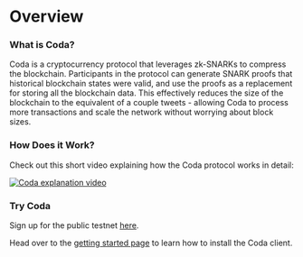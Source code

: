 # Overview

### What is Coda?

Coda is a cryptocurrency protocol that leverages zk-SNARKs to compress the blockchain. Participants in the protocol can generate SNARK proofs that historical blockchain states were valid, and use the proofs as a replacement for storing all the blockchain data. This effectively reduces the size of the blockchain to the equivalent of a couple tweets - allowing Coda to process more transactions and scale the network without worrying about block sizes.

### How Does it Work?

Check out this short video explaining how the Coda protocol works in detail:

[![Coda explanation video](https://img.youtube.com/vi/eWVGATxEB6M/0.jpg)](https://youtu.be/eWVGATxEB6M?t=99)

### Try Coda

Sign up for the public testnet [here](https://bit.ly/TestnetForm).

Head over to the [getting started page](getting-started) to learn how to install the Coda client.
